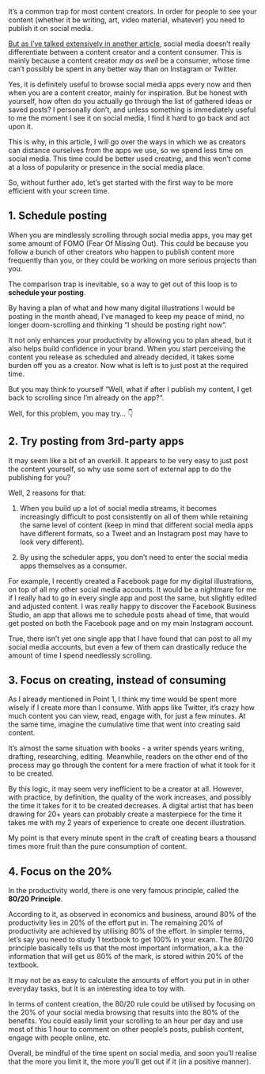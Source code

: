 It’s a common trap for most content creators. In order for people to see your content (whether it be writing, art, video material, whatever) you need to publish it on social media.

[But as I’ve talked extensively in another article](https://kofiscrib.com/blog/creative-virgo/social-accounts), social media doesn’t really differentiate between a content creator and a content consumer. This is mainly because a content creator *may as well* be a consumer, whose time can’t possibly be spent in any better way than on Instagram or Twitter.

Yes, it is definitely useful to browse social media apps every now and then when you are a content creator, mainly for inspiration. But be honest with yourself, how often do you actually go through the list of gathered ideas or saved posts? I personally don’t, and unless something is immediately useful to me the moment I see it on social media, I find it hard to go back and act upon it.

This is why, in this article, I will go over the ways in which we as creators can distance ourselves from the apps we use, so we spend less time on social media. This time could be better used creating, and this won’t come at a loss of popularity or presence in the social media place.

So, without further ado, let’s get started with the first way to be more efficient with your screen time.

## 1. Schedule posting

When you are mindlessly scrolling through social media apps, you may get some amount of FOMO (Fear Of Missing Out). This could be because you follow a bunch of other creators who happen to publish content more frequently than you, or they could be working on more serious projects than you.

The comparison trap is inevitable, so a way to get out of this loop is to **schedule your posting**.

By having a plan of what and how many digital illustrations I would be posting in the month ahead, I’ve managed to keep my peace of mind, no longer doom-scrolling and thinking “I should be posting right now“. 

It not only enhances your productivity by allowing you to plan ahead, but it also helps build confidence in your brand. When you start perceiving the content you release as scheduled and already decided, it takes some burden off you as a creator. Now what is left is to just post at the required time.

But you may think to yourself “Well, what if after I publish my content, I get back to scrolling since I’m already on the app?“.

Well, for this problem, you may try… 👇️

## 2. Try posting from 3rd-party apps

It may seem like a bit of an overkill. It appears to be very easy to just post the content yourself, so why use some sort of external app to do the publishing for you?

Well, 2 reasons for that:

1. When you build up a lot of social media streams, it becomes increasingly difficult to post consistently on all of them while retaining the same level of content (keep in mind that different social media apps have different formats, so a Tweet and an Instagram post may have to look very different).

2. By using the scheduler apps, you don’t need to enter the social media apps themselves as a consumer.

For example, I recently created a Facebook page for my digital illustrations, on top of all my other social media accounts. It would be a nightmare for me if I really had to go in every single app and post the same, but slightly edited and adjusted content. I was really happy to discover the Facebook Business Studio, an app that allows me to schedule posts ahead of time, that would get posted on both the Facebook page and on my main Instagram account.

True, there isn’t yet one single app that I have found that can post to all my social media accounts, but even a few of them can drastically reduce the amount of time I spend needlessly scrolling.

## 3. Focus on creating, instead of consuming

As I already mentioned in Point 1, I think my time would be spent more wisely if I create more than I consume. With apps like Twitter, it’s crazy how much content you can view, read, engage with, for just a few minutes. At the same time, imagine the cumulative time that went into creating said content. 

It’s almost the same situation with books - a writer spends years writing, drafting, researching, editing. Meanwhile, readers on the other end of the process may go through the content for a mere fraction of what it took for it to be created.

By this logic, it may seem very inefficient to be a creator at all. However, with practice, by definition, the quality of the work increases, and possibly the time it takes for it to be created decreases. A digital artist that has been drawing for 20+ years can probably create a masterpiece for the time it takes me with my 2 years of experience to create one decent illustration.

My point is that every minute spent in the craft of creating bears a thousand times more fruit than the pure consumption of content. 

## 4. Focus on the 20%

In the productivity world, there is one very famous principle, called the **80/20 Principle**. 

According to it, as observed in economics and business, around 80% of the productivity lies in 20% of the effort put in. The remaining 20% of productivity are achieved by utilising 80% of the effort. In simpler terms, let’s say you need to study 1 textbook to get 100% in your exam. The 80/20 principle basically tells us that the most important information, a.k.a. the information that will get us 80% of the mark, is stored within 20% of the textbook.

It may not be as easy to calculate the amounts of effort you put in in other everyday tasks, but it is an interesting idea to toy with.

In terms of content creation, the 80/20 rule could be utilised by focusing on the 20% of your social media browsing that results into the 80% of the benefits. You could easily limit your scrolling to an hour per day and use most of this 1 hour to comment on other people’s posts, publish content, engage with people online, etc.

Overall, be mindful of the time spent on social media, and soon you’ll realise that the more you limit it, the more you’ll get out if it (in a positive manner).